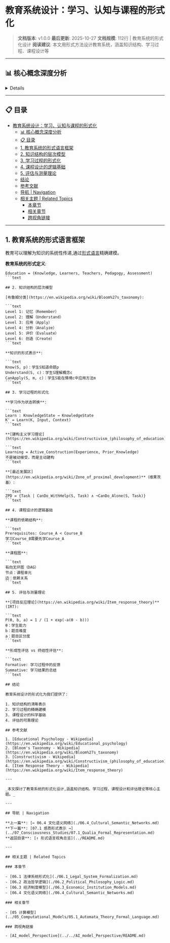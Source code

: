 # 教育系统设计：学习、认知与课程的形式化

> **文档版本**: v1.0.0
> **最后更新**: 2025-10-27
> **文档规模**: 112行 | 教育系统的形式化设计
> **阅读建议**: 本文用形式方法设计教育系统，涵盖知识结构、学习过程、课程设计等

---

## 📊 核心概念深度分析

<details>
<parameter name="summary"><b>🎓📚 点击展开：教育系统设计核心洞察</b></summary>

**终极洞察**: 教育=知识传递的形式化系统。核心理论：①Bloom认知层次：记忆→理解→应用→分析→综合→评价②建构主义（Piaget/Vygotsky）：知识=主动建构、最近发展区ZPD、脚手架scaffolding③教学设计（ADDIE）：分析→设计→开发→实施→评估④知识空间理论（Knowledge Space Theory）：知识=偏序集、学习路径=拓扑排序⑤掌握学习（Mastery Learning）：标准+反馈+矫正。形式化：Education = (Knowledge, Learners, Teachers, Pedagogy, Assessment)、学习=状态转移K_t→K_{t+1}。技术应用：①智能教学系统（ITS）：知识追踪、自适应学习②MOOC：可汗学院、Coursera、个性化推荐③AI辅导：Socratic对话、知识图谱④VR/AR：沉浸式学习、虚拟实验室。评估：形成性vs总结性、标准参照vs常模参照、IRT项目反应理论。未来：AI教师、脑机接口学习、元学习。关键：教育非灌输，而是引导构建知识结构。

</details>

---

## 📋 目录

- [教育系统设计：学习、认知与课程的形式化](#教育系统设计学习认知与课程的形式化)
  - [📊 核心概念深度分析](#-核心概念深度分析)
  - [📋 目录](#-目录)
  - [1. 教育系统的形式语言框架](#1-教育系统的形式语言框架)
  - [2. 知识结构的层次模型](#2-知识结构的层次模型)
  - [3. 学习过程的形式化](#3-学习过程的形式化)
  - [4. 课程设计的逻辑基础](#4-课程设计的逻辑基础)
  - [5. 评估与测量理论](#5-评估与测量理论)
  - [结论](#结论)
  - [参考文献](#参考文献)
  - [导航 | Navigation](#导航--navigation)
  - [相关主题 | Related Topics](#相关主题--related-topics)
    - [本章节](#本章节)
    - [相关章节](#相关章节)
    - [跨视角链接](#跨视角链接)

---

## 1. 教育系统的形式语言框架

教育可以理解为知识的系统性传递,通过[形式语言](https://en.wikipedia.org/wiki/Formal_language)精确建模。

**教育系统的形式定义**:

```text
Education = (Knowledge, Learners, Teachers, Pedagogy, Assessment)
```text

## 2. 知识结构的层次模型

[布鲁姆分类](https://en.wikipedia.org/wiki/Bloom%27s_taxonomy):

```text
Level 1: 记忆（Remember）
Level 2: 理解（Understand）
Level 3: 应用（Apply）
Level 4: 分析（Analyze）
Level 5: 评价（Evaluate）
Level 6: 创造（Create）
```text

**知识的形式表示**:

```text
Know(S, p)：学生S知道命题p
Understand(S, c)：学生S理解概念c
CanApply(S, m, c)：学生S能在情境c中应用方法m
```text

## 3. 学习过程的形式化

**学习作为状态转换**:

```text
Learn : KnowledgeState → KnowledgeState
K' = Learn(K, Input, Context)
```text

**[建构主义学习理论](https://en.wikipedia.org/wiki/Constructivism_(philosophy_of_education))**:

```text
Learning = Active_Construction(Experience, Prior_Knowledge)
不是被动接受，而是主动建构
```text

**[最近发展区](https://en.wikipedia.org/wiki/Zone_of_proximal_development)**（维果茨基）:

```text
ZPD = {Task | CanDo_WithHelp(S, Task) ∧ ¬CanDo_Alone(S, Task)}
```text

## 4. 课程设计的逻辑基础

**课程的依赖结构**:

```text
Prerequisites: Course_A < Course_B
学习Course_B需要先学Course_A
```text

**课程图**:

```text
有向无环图（DAG）
节点：课程单元
边：依赖关系
```text

## 5. 评估与测量理论

**[项目反应理论](https://en.wikipedia.org/wiki/Item_response_theory)**(IRT):

```text
P(θ, b, a) = 1 / (1 + exp(-a(θ - b)))
θ：学生能力
b：题目难度
a：题目区分度
```text

**形成性评估 vs 终结性评估**:

```text
Formative: 学习过程中的反馈
Summative: 学习结果的总结
```text

## 结论

教育系统设计的形式化为我们提供了:

1. 知识结构的清晰表示
2. 学习过程的精确建模
3. 课程设计的科学基础
4. 评估的可靠理论

## 参考文献

1. [Educational Psychology - Wikipedia](https://en.wikipedia.org/wiki/Educational_psychology)
2. [Bloom's Taxonomy - Wikipedia](https://en.wikipedia.org/wiki/Bloom%27s_taxonomy)
3. [Constructivism - Wikipedia](https://en.wikipedia.org/wiki/Constructivism_(philosophy_of_education))
4. [Item Response Theory - Wikipedia](https://en.wikipedia.org/wiki/Item_response_theory)

---

_本文探讨了教育系统的形式化设计,涵盖知识结构、学习过程、课程设计和评估理论等核心主题。_

---

## 导航 | Navigation

**上一篇**: [← 06.4 文化语义网络](./06.4_Cultural_Semantic_Networks.md)
**下一篇**: [07.1 感质形式表示 →](../07_Consciousness_Studies/07.1_Qualia_Formal_Representation.md)
**返回目录**: [↑ 形式语言视角总览](../README.md)

---

## 相关主题 | Related Topics

### 本章节

- [06.1 法律系统形式化](./06.1_Legal_System_Formalization.md)
- [06.2 政治哲学逻辑](./06.2_Political_Philosophy_Logic.md)
- [06.3 经济制度模型](./06.3_Economic_Institution_Models.md)
- [06.4 文化语义网络](./06.4_Cultural_Semantic_Networks.md)

### 相关章节

- [05 计算模型](../05_Computational_Models/05.1_Automata_Theory_Formal_Language.md)

### 跨视角链接

- [AI_model_Perspective](../../AI_model_Perspective/README.md)
